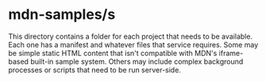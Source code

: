 mdn-samples/s
=============

This directory contains a folder for each project that needs to be available. Each one has a manifest and whatever files that service requires. Some may be simple static HTML content that isn't compatible with MDN's iframe-based built-in sample system. Others may include complex background processes or scripts that need to be run server-side.
